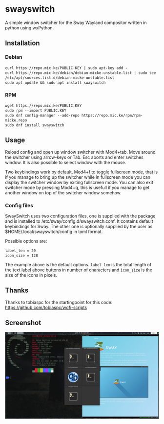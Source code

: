 # swayswitch
A simple window switcher for the Sway Wayland compositor written in python using wxPython.

## Installation

### Debian
```
curl https://repo.mic.ke/PUBLIC.KEY | sudo apt-key add -
curl https://repo.mic.ke/debian/debian-micke-unstable.list | sudo tee /etc/apt/sources.list.d/debian-micke-unstable.list
sudo apt update && sudo apt install swayswitch
```

### RPM
```
wget https://repo.mic.ke/PUBLIC.KEY
sudo rpm --import PUBLIC.KEY
sudo dnf config-manager --add-repo https://repo.mic.ke/rpm/rpm-micke.repo
sudo dnf install swayswitch
```

## Usage
Reload config and open up window switcher with Mod4+tab. Move around the switcher using arrow-keys or Tab.
Esc aborts and enter switches window. It is also possible to select window with the mouse.

Two keybindings work by default, Mod4+f to toggle fullscreen mode, that is if you manage to bring up the switcher while in fullscreen mode you can display the 
switcher window by exiting fullscreen mode. You can also exit switcher mode by pressing Mod4+q, this is usefull if you manage to get another window on top of
the switcher window somehow.

### Config files
SwaySwitch uses two configuration files, one is supplied with the package and is installed to /etc/sway/config.d/swayswitch.conf. It contains default keybindings for Sway.
The other one is optionally supplied by the user as $HOME/.local/swayswitch/config in toml format.

Possible options are:
```
label_len = 20
icon_size = 128
```
The example above is the default options. ```label_len``` is the total length of the text label above buttons in number of characters and ```icon_size``` is the size of the icons in pixels. 

## Thanks
Thanks to tobiaspc for the startingpoint for this code: <https://github.com/tobiaspc/wofi-scripts>

## Screenshot
![Open window switcher](https://github.com/mickenordin/swayswitch/blob/main/screenshots/scrot1.png)
